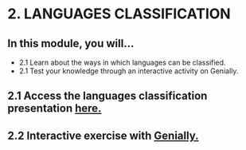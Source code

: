 # 2. LANGUAGES CLASSIFICATION

## In this module, you will...

- 2.1 Learn about the ways in which languages can be classified. 
- 2.1 Test your knowledge through an interactive activity on
  Genially.

 ## 2.1 Access the languages classification presentation [here.](/presentation_languages/index.html)

## 2.2 Interactive exercise with [Genially.](https://view.genially.com/664c6fd37338e60014f696c6/interactive-content-world-map-languages)
 
  
